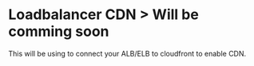# Loadbalancer CDN > Will be comming soon
This will be using to connect your ALB/ELB to cloudfront to enable CDN.

